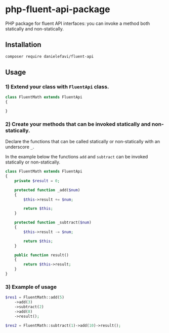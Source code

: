 # php-fluent-api-package

PHP package for fluent API interfaces: you can invoke a method both statically and non-statically.

## Installation

```sh
composer require danielefavi/fluent-api
```

## Usage

### 1) Extend your class with `FluentApi` class.

```php
class FluentMath extends FluentApi
{

}
```

### 2) Create your methods that can be invoked statically and non-statically.

Declare the functions that can be called statically or non-statically with an underscore `_`.

In the example below the functions `add` and `subtract` can be invoked statically or non-statically.

```php
class FluentMath extends FluentApi
{
    private $result = 0;

    protected function _add($num)
    {
        $this->result += $num;

        return $this;
    }

    protected function _subtract($num)
    {
        $this->result -= $num;

        return $this;
    }

    public function result()
    {
        return $this->result;
    }
}
```

### 3) Example of usage

```php
$res1 = FluentMath::add(5)
    ->add(3)
    ->subtract(2)
    ->add(8)
    ->result();

$res2 = FluentMath::subtract(1)->add(10)->result();
```